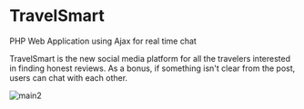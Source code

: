 # TravelSmart
PHP Web Application using Ajax for real time chat

TravelSmart is the new social media platform for all the travelers interested in finding honest reviews. As a bonus, if something isn't clear from the post, users can chat with each other.

![main2](https://user-images.githubusercontent.com/76532615/178109278-0c5d2cff-d5fa-47d2-accf-23e683013ab5.png)
